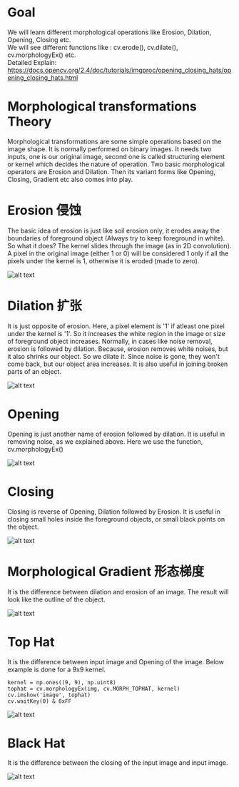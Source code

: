 # Goal   
We will learn different morphological operations like Erosion, Dilation, Opening, Closing etc.     
We will see different functions like : cv.erode(), cv.dilate(), cv.morphologyEx() etc.   
Detailed Explain:    
https://docs.opencv.org/2.4/doc/tutorials/imgproc/opening_closing_hats/opening_closing_hats.html   

# Morphological transformations Theory        
Morphological transformations are some simple operations based on the image shape. It is normally performed on binary images. 
It needs two inputs, one is our original image, second one is called structuring element or kernel which decides the nature of 
operation. Two basic morphological operators are Erosion and Dilation. Then its variant forms like Opening, Closing, 
Gradient etc also comes into play.     

# Erosion 侵蚀         
The basic idea of erosion is just like soil erosion only, it erodes away the boundaries of foreground object (Always try to keep foreground in white). So what it does? The kernel slides through the image (as in 2D convolution). A pixel in the original image (either 1 or 0) will be considered 1 only if all the pixels under the kernel is 1, otherwise it is eroded (made to zero).    

![alt text](https://docs.opencv.org/trunk/erosion.png)

# Dilation 扩张       
It is just opposite of erosion. Here, a pixel element is '1' if atleast one pixel under the kernel is '1'. So it increases the white region in the image or size of foreground object increases. Normally, in cases like noise removal, erosion is followed by dilation. Because, erosion removes white noises, but it also shrinks our object. So we dilate it. Since noise is gone, they won't come back, but our object area increases. It is also useful in joining broken parts of an object.     

![alt text](https://docs.opencv.org/trunk/dilation.png)

# Opening      
Opening is just another name of erosion followed by dilation. It is useful in removing noise, as we explained above. Here we use the function, cv.morphologyEx()   

![alt text](https://docs.opencv.org/trunk/opening.png)

# Closing     
Closing is reverse of Opening, Dilation followed by Erosion. It is useful in closing small holes inside the foreground objects, or small black points on the object.     

![alt text](https://docs.opencv.org/trunk/closing.png)

# Morphological Gradient 形态梯度    
It is the difference between dilation and erosion of an image.
The result will look like the outline of the object.     

![alt text](https://docs.opencv.org/trunk/gradient.png)       

# Top Hat     
It is the difference between input image and Opening of the image. Below example is done for a 9x9 kernel. 

    kernel = np.ones((9, 9), np.uint8)
    tophat = cv.morphologyEx(img, cv.MORPH_TOPHAT, kernel)
    cv.imshow('image', tophat)
    cv.waitKey(0) & 0xFF

![alt text](https://docs.opencv.org/trunk/tophat.png) 

# Black Hat   
It is the difference between the closing of the input image and input image.     

![alt text](https://docs.opencv.org/trunk/blackhat.png) 

